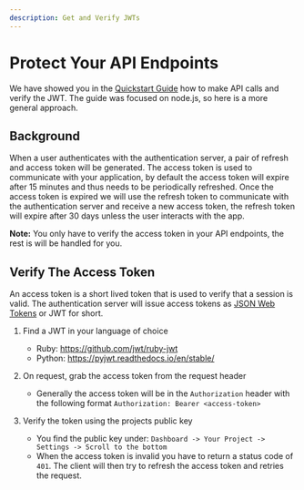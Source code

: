 ```yaml
---
description: Get and Verify JWTs
---
```


# Protect Your API Endpoints

We have showed you in the [Quickstart Guide](../01-quickstart.md#making-api-calls) how to make API calls and verify the JWT. The guide was focused on node.js, so here is a more general approach.

## Background
When a user authenticates with the authentication server, a pair of refresh and access token will be generated. The access token is used to communicate with your application, by default the access token will expire after 15 minutes and thus needs to be periodically refreshed. Once the access token is expired we will use the refresh token to communicate with the authentication server and receive a new access token, the refresh token will expire after 30 days unless the user interacts with the app.

**Note:** You only have to verify the access token in your API endpoints, the rest is will be handled for you.


## Verify The Access Token
An access token is a short lived token that is used to verify that a session is valid. The authentication server will issue access tokens as [JSON Web Tokens](https://jwt.io/introduction) or JWT for short.

1. Find a JWT in your language of choice
	- Ruby: https://github.com/jwt/ruby-jwt
	- Python: https://pyjwt.readthedocs.io/en/stable/

2. On request, grab the access token from the request header
	- Generally the access token will be in the `Authorization` header with the following format `Authorization: Bearer <access-token>`

3. Verify the token using the projects public key
	- You find the public key under: `Dashboard -> Your Project -> Settings -> Scroll to the bottom`
	- When the access token is invalid you have to return a status code of `401`. The client will then try to refresh the access token and retries the request.